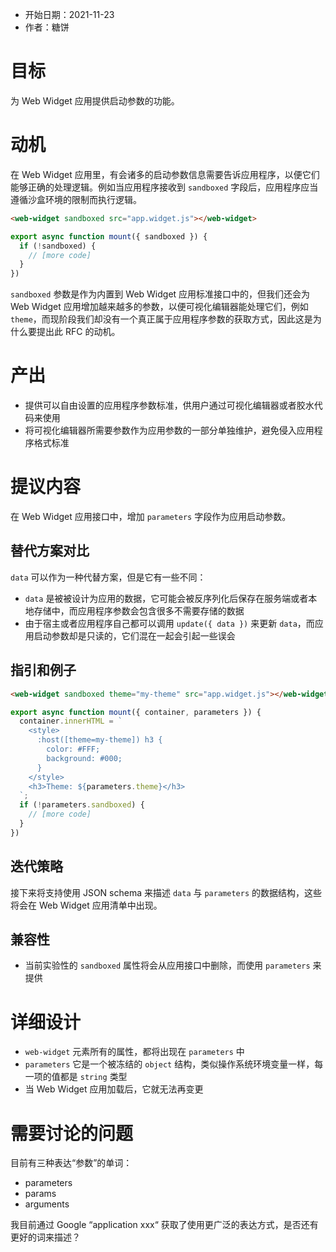 - 开始日期：2021-11-23
- 作者：糖饼

# 目标

为 Web Widget 应用提供启动参数的功能。

# 动机

在 Web Widget 应用里，有会诸多的启动参数信息需要告诉应用程序，以便它们能够正确的处理逻辑。例如当应用程序接收到 `sandboxed` 字段后，应用程序应当遵循沙盒环境的限制而执行逻辑。

```html
<web-widget sandboxed src="app.widget.js"></web-widget>
```

```js
export async function mount({ sandboxed }) {
  if (!sandboxed) {
    // [more code]
  }
})
```

`sandboxed` 参数是作为内置到 Web Widget 应用标准接口中的，但我们还会为 Web Widget 应用增加越来越多的参数，以便可视化编辑器能处理它们，例如 `theme`，而现阶段我们却没有一个真正属于应用程序参数的获取方式，因此这是为什么要提出此 RFC 的动机。

# 产出

- 提供可以自由设置的应用程序参数标准，供用户通过可视化编辑器或者胶水代码来使用
- 将可视化编辑器所需要参数作为应用参数的一部分单独维护，避免侵入应用程序格式标准

# 提议内容

在 Web Widget 应用接口中，增加 `parameters` 字段作为应用启动参数。

## 替代方案对比

`data` 可以作为一种代替方案，但是它有一些不同：

* `data` 是被被设计为应用的数据，它可能会被反序列化后保存在服务端或者本地存储中，而应用程序参数会包含很多不需要存储的数据
* 由于宿主或者应用程序自己都可以调用 `update({ data })` 来更新 `data`，而应用启动参数却是只读的，它们混在一起会引起一些误会

## 指引和例子

```html
<web-widget sandboxed theme="my-theme" src="app.widget.js"></web-widget>
```

```js
export async function mount({ container, parameters }) {
  container.innerHTML = `
    <style>
      :host([theme=my-theme]) h3 {
        color: #FFF;
        background: #000;
      }
    </style>
    <h3>Theme: ${parameters.theme}</h3>
  `;
  if (!parameters.sandboxed) {
    // [more code]
  }
})
```

## 迭代策略

接下来将支持使用 JSON schema 来描述 `data` 与 `parameters` 的数据结构，这些将会在 Web Widget 应用清单中出现。

## 兼容性

- 当前实验性的 `sandboxed` 属性将会从应用接口中删除，而使用 `parameters` 来提供

# 详细设计

* `web-widget` 元素所有的属性，都将出现在 `parameters` 中
* `parameters` 它是一个被冻结的 `object` 结构，类似操作系统环境变量一样，每一项的值都是 `string` 类型
* 当 Web Widget 应用加载后，它就无法再变更

# 需要讨论的问题

目前有三种表达“参数”的单词：

* parameters
* params
* arguments

我目前通过 Google “application xxx“ 获取了使用更广泛的表达方式，是否还有更好的词来描述？


